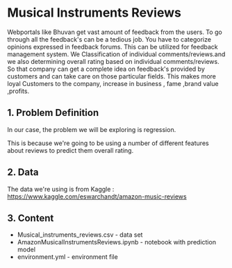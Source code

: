 # Musical Instruments Reviews

Webportals like Bhuvan get vast amount of feedback from the users. To go through all the feedback's can be a tedious job. You have to categorize opinions expressed in feedback forums. This can be utilized for feedback management system. We Classification of individual comments/reviews.and we also determining overall rating based on individual comments/reviews. So that company can get a complete idea on feedback's provided by customers and can take care on those particular fields. This makes more loyal Customers to the company, increase in business , fame ,brand value ,profits.

## 1. Problem Definition
In our case, the problem we will be exploring is regression.

This is because we're going to be using a number of different features about reviews to predict them overall rating.

## 2. Data
The data we're using is from Kaggle : https://www.kaggle.com/eswarchandt/amazon-music-reviews

## 3. Content

* Musical_instruments_reviews.csv - data set
* AmazonMusicalInstrumentsReviews.ipynb - notebook with prediction model
* environment.yml - environment file
